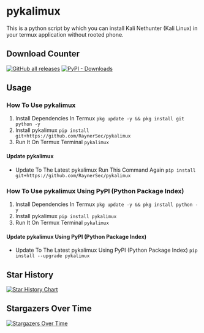 # pykalimux
This is a python script by which you can install Kali Nethunter (Kali Linux) in your termux application without rooted phone.

## Download Counter
<p align="left">
<a href="https://github.com/RaynerSec/pykalimux/releases/latest"><img alt="GitHub all releases" src="https://img.shields.io/github/downloads/RaynerSec/pykalimux/total?label=GITHUB%20DOWNLOADS&style=for-the-badge&color=brightgreen"></a>
<a href="https://pypi.org/project/pykalimux"><img alt="PyPI - Downloads" src="https://img.shields.io/pypi/dm/pykalimux?label=PYPI%20DOWNLOADS&style=for-the-badge&color=brightgreen"></a>
</p>

## Usage
### How To Use pykalimux
1. Install Dependencies In Termux `pkg update -y && pkg install git python -y`
2. Install pykalimux `pip install git+https://github.com/RaynerSec/pykalimux`
3. Run It On Termux Terminal `pykalimux`
#### Update pykalimux
- Update To The Latest pykalimux Run This Command Again `pip install git+https://github.com/RaynerSec/pykalimux`
### How To Use pykalimux Using PyPI (Python Package Index)
1. Install Dependencies In Termux `pkg update -y && pkg install python -y`
2. Install pykalimux `pip install pykalimux`
3. Run It On Termux Terminal `pykalimux`
#### Update pykalimux Using PyPI (Python Package Index)
- Update To The Latest pykalimux Using PyPI (Python Package Index) `pip install --upgrade pykalimux`

## Star History
<a href="https://www.star-history.com/#RaynerSec/pykalimux&Date">
 <picture>
   <source media="(prefers-color-scheme: dark)" srcset="https://api.star-history.com/svg?repos=RaynerSec/pykalimux&type=Date&theme=dark" />
   <source media="(prefers-color-scheme: light)" srcset="https://api.star-history.com/svg?repos=RaynerSec/pykalimux&type=Date" />
   <img alt="Star History Chart" src="https://api.star-history.com/svg?repos=RaynerSec/pykalimux&type=Date" />
 </picture>
</a>

## Stargazers Over Time
[![Stargazers Over Time](https://starchart.cc/RaynerSec/pykalimux.svg?variant=adaptive)](https://starchart.cc/RaynerSec/pykalimux)
